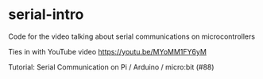 # serial-intro
Code for the video talking about serial communications on microcontrollers

Ties in with YouTube video https://youtu.be/MYoMM1FY6yM

Tutorial: Serial Communication on Pi / Arduino / micro:bit (#88)

